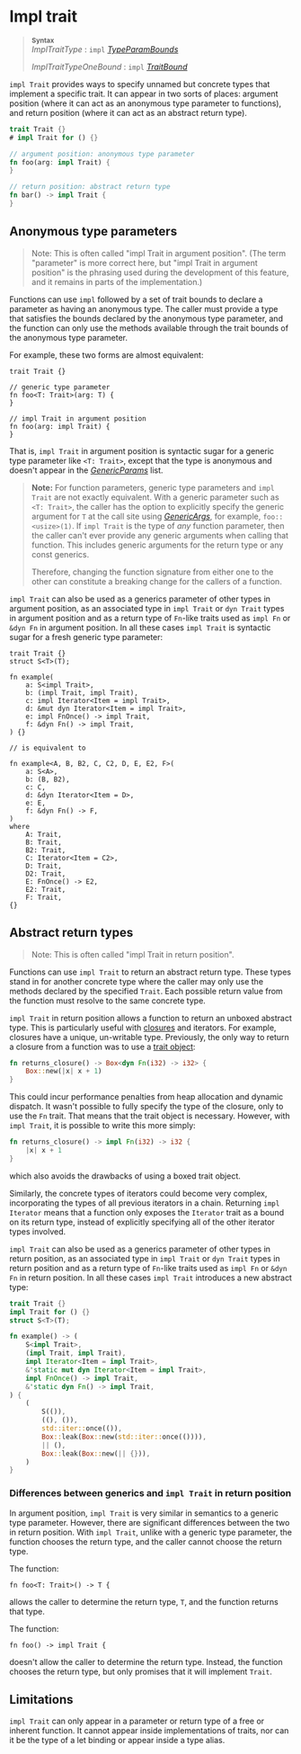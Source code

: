 # Impl trait

> **<sup>Syntax</sup>**\
> _ImplTraitType_ : `impl` [_TypeParamBounds_]
>
> _ImplTraitTypeOneBound_ : `impl` [_TraitBound_]

`impl Trait` provides ways to specify unnamed but concrete types that
implement a specific trait.
It can appear in two sorts of places: argument position (where it can act as an anonymous type parameter to functions), and return position (where it can act as an abstract return type).

```rust
trait Trait {}
# impl Trait for () {}

// argument position: anonymous type parameter
fn foo(arg: impl Trait) {
}

// return position: abstract return type
fn bar() -> impl Trait {
}
```
## Anonymous type parameters

> Note: This is often called "impl Trait in argument position".
(The term "parameter" is more correct here, but "impl Trait in argument position" is the phrasing used during the development of this feature, and it remains in parts of the implementation.)

Functions can use `impl` followed by a set of trait bounds to declare a parameter as having an anonymous type.
The caller must provide a type that satisfies the bounds declared by the anonymous type parameter, and the function can only use the methods available through the trait bounds of the anonymous type parameter.

For example, these two forms are almost equivalent:

```rust,ignore
trait Trait {}

// generic type parameter
fn foo<T: Trait>(arg: T) {
}

// impl Trait in argument position
fn foo(arg: impl Trait) {
}
```

That is, `impl Trait` in argument position is syntactic sugar for a generic type parameter like `<T: Trait>`, except that the type is anonymous and doesn't appear in the [_GenericParams_] list.

> **Note:**
> For function parameters, generic type parameters and `impl Trait` are not exactly equivalent.
> With a generic parameter such as `<T: Trait>`, the caller has the option to explicitly specify the generic argument for `T` at the call site using [_GenericArgs_], for example, `foo::<usize>(1)`.
> If `impl Trait` is the type of *any* function parameter, then the caller can't ever provide any generic arguments when calling that function.
This includes generic arguments for the return type or any const generics.
>
> Therefore, changing the function signature from either one to the other can constitute a breaking change for the callers of a function.

`impl Trait` can also be used as a generics parameter of other types in argument position, as an associated type in `impl Trait` or `dyn Trait` types in argument position and as a return type of `Fn`-like traits used as `impl Fn` or `&dyn Fn` in argument position.
In all these cases `impl Trait` is syntactic sugar for a fresh generic type parameter:

```rust,ignore
trait Trait {}
struct S<T>(T);

fn example(
    a: S<impl Trait>, 
    b: (impl Trait, impl Trait),
    c: impl Iterator<Item = impl Trait>,
    d: &mut dyn Iterator<Item = impl Trait>,
    e: impl FnOnce() -> impl Trait,
    f: &dyn Fn() -> impl Trait,
) {}

// is equivalent to

fn example<A, B, B2, C, C2, D, E, E2, F>(
    a: S<A>, 
    b: (B, B2),
    c: C,
    d: &dyn Iterator<Item = D>,
    e: E,
    f: &dyn Fn() -> F,
) 
where
    A: Trait,
    B: Trait,
    B2: Trait,
    C: Iterator<Item = C2>,
    D: Trait,
    D2: Trait,
    E: FnOnce() -> E2,
    E2: Trait,
    F: Trait,
{}
```

## Abstract return types

> Note: This is often called "impl Trait in return position".

Functions can use `impl Trait` to return an abstract return type.
These types stand in for another concrete type where the caller may only use the methods declared by the specified `Trait`.
Each possible return value from the function must resolve to the same concrete type.

`impl Trait` in return position allows a function to return an unboxed abstract type.
This is particularly useful with [closures] and iterators.
For example, closures have a unique, un-writable type.
Previously, the only way to return a closure from a function was to use a [trait object]:

```rust
fn returns_closure() -> Box<dyn Fn(i32) -> i32> {
    Box::new(|x| x + 1)
}
```

This could incur performance penalties from heap allocation and dynamic dispatch.
It wasn't possible to fully specify the type of the closure, only to use the `Fn` trait.
That means that the trait object is necessary.
However, with `impl Trait`, it is possible to write this more simply:

```rust
fn returns_closure() -> impl Fn(i32) -> i32 {
    |x| x + 1
}
```

which also avoids the drawbacks of using a boxed trait object.

Similarly, the concrete types of iterators could become very complex, incorporating the types of all previous iterators in a chain.
Returning `impl Iterator` means that a function only exposes the `Iterator` trait as a bound on its return type, instead of explicitly specifying all of the other iterator types involved.

`impl Trait` can also be used as a generics parameter of other types in return position, as an associated type in `impl Trait` or `dyn Trait` types in return position and as a return type of `Fn`-like traits used as `impl Fn` or `&dyn Fn` in return position. In all these cases `impl Trait` introduces a new abstract type:

```rust
trait Trait {}
impl Trait for () {}
struct S<T>(T);

fn example() -> (
    S<impl Trait>, 
    (impl Trait, impl Trait),
    impl Iterator<Item = impl Trait>,
    &'static mut dyn Iterator<Item = impl Trait>,
    impl FnOnce() -> impl Trait,
    &'static dyn Fn() -> impl Trait,
) {
    (
        S(()),
        ((), ()),
        std::iter::once(()),
        Box::leak(Box::new(std::iter::once(()))),
        || (),
        Box::leak(Box::new(|| {})),
    )
}
```

### Differences between generics and `impl Trait` in return position

In argument position, `impl Trait` is very similar in semantics to a generic type parameter.
However, there are significant differences between the two in return position.
With `impl Trait`, unlike with a generic type parameter, the function chooses the return type, and the caller cannot choose the return type.

The function:

```rust,ignore
fn foo<T: Trait>() -> T {
```

allows the caller to determine the return type, `T`, and the function returns that type.

The function:

```rust,ignore
fn foo() -> impl Trait {
```

doesn't allow the caller to determine the return type.
Instead, the function chooses the return type, but only promises that it will implement `Trait`.

## Limitations

`impl Trait` can only appear in a parameter or return type of a free or inherent function.
It cannot appear inside implementations of traits, nor can it be the type of a let binding or appear inside a type alias.

[closures]: closure.md
[_GenericArgs_]: ../paths.md#paths-in-expressions
[_GenericParams_]: ../items/generics.md
[_TraitBound_]: ../trait-bounds.md
[trait object]: trait-object.md
[_TypeParamBounds_]: ../trait-bounds.md
